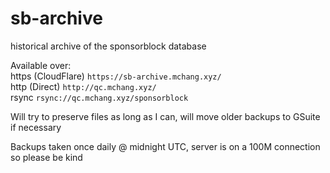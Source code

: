 # sb-archive
historical archive of the sponsorblock database

Available over:  
https (CloudFlare) `https://sb-archive.mchang.xyz/`  
http (Direct) `http://qc.mchang.xyz/`  
rsync `rsync://qc.mchang.xyz/sponsorblock`

Will try to preserve files as long as I can, will move older backups to GSuite if necessary 

Backups taken once daily @ midnight UTC, server is on a 100M connection so please be kind
